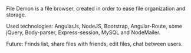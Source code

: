 File Demon is a file browser, created in order to ease file organization and storage. 

Used technologies: AngularJs, NodeJS, Bootstrap, Angular-Route, some jQuery, Body-parser, Express-session, MySQL and NodeMailer.

Future: Frinds list, share files with friends, edit files, chat between users. 
